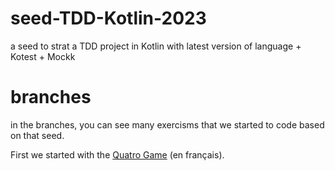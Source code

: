 # seed-TDD-Kotlin-2023
a seed to strat a TDD project in Kotlin with latest version of language + Kotest + Mockk

# branches

in the branches, you can see many exercisms that we started to code based on that seed.

First we started with the [Quatro Game](https://github.com/guillaumeagile/seed-TDD-Kotlin-2023/tree/Quatro_game#readme) 
(en français).
